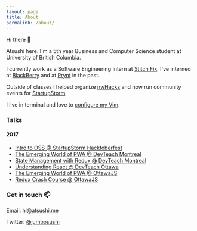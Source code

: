 ```yaml
---
layout: page
title: About
permalink: /about/
---
```


Hi there :wave:

Atsushi here. I'm a 5th year Business and Computer Science student at University of British Columbia.

I currently work as a Software Engineering Intern at [Stitch Fix](http://stitchfix.com/). I've interned at [BlackBerry](https://ca.blackberry.com/) and at [Prynt](https://www.prynt.co/) in the past.

Outside of classes I helped organize [nwHacks](https://www.nwhacks.io/) and now run community events for [StartupStorm](https://www.startupstorm.org/).

I live in terminal and love to [configure my Vim](https://github.com/jumbosushi/dotfiles/blob/master/.vimrc).

### Talks

#### 2017
- [Intro to OSS @ StartupStorm Hacktoberfest](http://slides.com/jumbosushi/intro-to-oss)
- [The Emerging World of PWA @ DevTeach Montreal](http://slides.com/jumbosushi/the-emerging-world-of-pwa-devteach)
- [State Management with Redux @ DevTeach Montreal](http://slides.com/jumbosushi/state-management-with-redux)
- [Understanding React @ DevTeach Ottawa](http://slides.com/jumbosushi/understanding-react)
- [The Emerging World of PWA @ OttawaJS](http://slides.com/jumbosushi/the-emerging-world-of-pwa)
- [Redux Crash Course @ OttawaJS](http://slides.com/jumbosushi/redux-crash-course)

### Get in touch :mailbox:

Email: [hi@atsushi.me](mailto:hi@atsushi.me)

Twitter: [@jumbosushi](https://twitter.com/jumbosushi)

